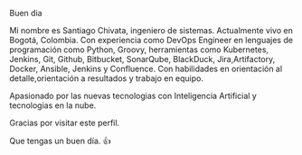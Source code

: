 Buen dia

Mi nombre es Santiago Chivata, ingeniero de sistemas.
Actualmente vivo en Bogotá, Colombia. 
Con experiencia como DevOps Engineer en lenguajes de programación como Python, Groovy, herramientas como Kubernetes, Jenkins, Git, Github, Bitbucket, SonarQube, BlackDuck, Jira,Artifactory, Docker, Ansible, Jenkins y Confluence. Con habilidades en orientación al detalle,orientación a resultados y trabajo en equipo.

Apasionado por las nuevas tecnologias con Inteligencia Artificial y tecnologias en la nube.

Gracias por visitar este perfil.

Que tengas un buen día. 👍

